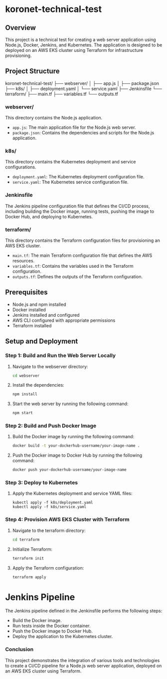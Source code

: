 # koronet-technical-test

## Overview

This project is a technical test for creating a web server application using Node.js, Docker, Jenkins, and Kubernetes. The application is designed to be deployed on an AWS EKS cluster using Terraform for infrastructure provisioning.

## Project Structure
koronet-technical-test/ ├── webserver/ │ ├── app.js │ ├── package.json ├── k8s/ │ ├── deployment.yaml │ └── service.yaml ├── Jenkinsfile └── terraform/ ├── main.tf ├── variables.tf └── outputs.tf

### webserver/

This directory contains the Node.js application.

- `app.js`: The main application file for the Node.js web server.
- `package.json`: Contains the dependencies and scripts for the Node.js application.

### k8s/

This directory contains the Kubernetes deployment and service configurations.

- `deployment.yaml`: The Kubernetes deployment configuration file.
- `service.yaml`: The Kubernetes service configuration file.

### Jenkinsfile

The Jenkins pipeline configuration file that defines the CI/CD process, including building the Docker image, running tests, pushing the image to Docker Hub, and deploying to Kubernetes.

### terraform/

This directory contains the Terraform configuration files for provisioning an AWS EKS cluster.

- `main.tf`: The main Terraform configuration file that defines the AWS resources.
- `variables.tf`: Contains the variables used in the Terraform configuration.
- `outputs.tf`: Defines the outputs of the Terraform configuration.

## Prerequisites

- Node.js and npm installed
- Docker installed
- Jenkins installed and configured
- AWS CLI configured with appropriate permissions
- Terraform installed

## Setup and Deployment

### Step 1: Build and Run the Web Server Locally

1. Navigate to the webserver directory:
   ```sh
   cd webserver

2. Install the dependencies:
   ```sh
   npm install
   ```
3. Start the web server by running the following command:
   ```sh
   npm start
   ```

### Step 2: Build and Push Docker Image

1. Build the Docker image by running the following command:
   ```sh
   docker build -t your-dockerhub-username/your-image-name .
   ```

2. Push the Docker image to Docker Hub by running the following command:
   ```sh
   docker push your-dockerhub-username/your-image-name
   ```

### Step 3: Deploy to Kubernetes

1. Apply the Kubernetes deployment and service YAML files:
   ```
   kubectl apply -f k8s/deployment.yaml
   kubectl apply -f k8s/service.yaml
   ```

### Step 4: Provision AWS EKS Cluster with Terraform

1. Navigate to the terraform directory:
   ```sh
   cd terraform
   ```

2. Initialize Terraform:
   ```sh
   terraform init
   ```

3. Apply the Terraform configuration:
   ```sh
   terraform apply
   ```

# Jenkins Pipeline
The Jenkins pipeline defined in the Jenkinsfile performs the following steps:

- Build the Docker image.
- Run tests inside the Docker container.
- Push the Docker image to Docker Hub.
- Deploy the application to the Kubernetes cluster.

### Conclusion
This project demonstrates the integration of various tools and technologies to create a CI/CD pipeline for a Node.js web server application, deployed on an AWS EKS cluster using Terraform.